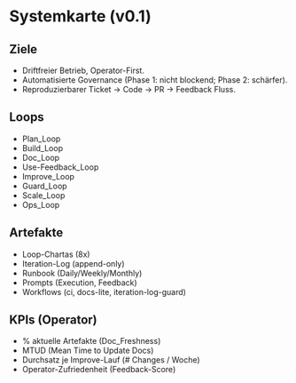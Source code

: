 # Systemkarte (v0.1)

## Ziele
- Driftfreier Betrieb, Operator-First.
- Automatisierte Governance (Phase 1: nicht blockend; Phase 2: schärfer).
- Reproduzierbarer Ticket → Code → PR → Feedback Fluss.

## Loops
- Plan_Loop
- Build_Loop
- Doc_Loop
- Use-Feedback_Loop
- Improve_Loop
- Guard_Loop
- Scale_Loop
- Ops_Loop

## Artefakte
- Loop-Chartas (8x)
- Iteration-Log (append-only)
- Runbook (Daily/Weekly/Monthly)
- Prompts (Execution, Feedback)
- Workflows (ci, docs-lite, iteration-log-guard)

## KPIs (Operator)
- % aktuelle Artefakte (Doc_Freshness)
- MTUD (Mean Time to Update Docs)
- Durchsatz je Improve-Lauf (# Changes / Woche)
- Operator-Zufriedenheit (Feedback-Score)
